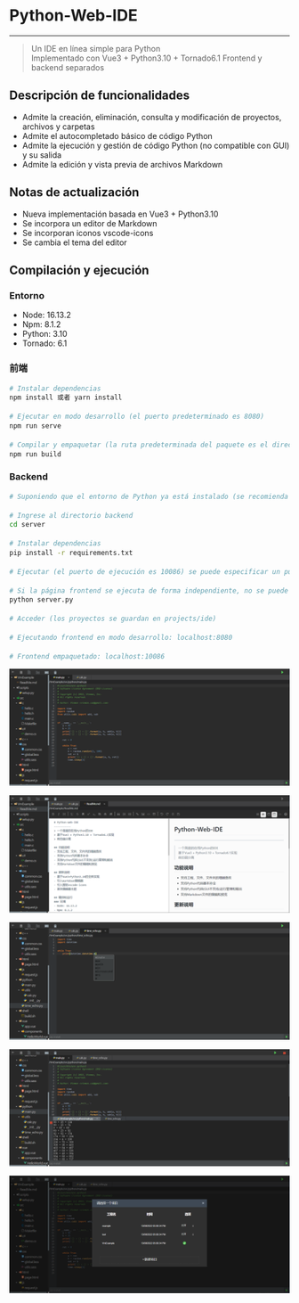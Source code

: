 # Python-Web-IDE
-----------
> Un IDE en línea simple para Python  
> Implementado con Vue3 + Python3.10 + Tornado6.1
> Frontend y backend separados

## Descripción de funcionalidades
- Admite la creación, eliminación, consulta y modificación de proyectos, archivos y carpetas
- Admite el autocompletado básico de código Python
- Admite la ejecución y gestión de código Python (no compatible con GUI) y su salida
- Admite la edición y vista previa de archivos Markdown
  
## Notas de actualización
- Nueva implementación basada en Vue3 + Python3.10
- Se incorpora un editor de Markdown
- Se incorporan iconos vscode-icons
- Se cambia el tema del editor

## Compilación y ejecución
### Entorno
- Node: 16.13.2
- Npm: 8.1.2
- Python: 3.10
- Tornado: 6.1

### 前端
```bash
# Instalar dependencias
npm install 或者 yarn install

# Ejecutar en modo desarrollo (el puerto predeterminado es 8080)
npm run serve

# Compilar y empaquetar (la ruta predeterminada del paquete es el directorio dist, el programa backend ya está configurado para cargar recursos desde este directorio)
npm run build
```

### Backend
```bash
# Suponiendo que el entorno de Python ya está instalado (se recomienda utilizar un entorno virtual de Python y activarlo)

# Ingrese al directorio backend  
cd server

# Instalar dependencias
pip install -r requirements.txt

# Ejecutar (el puerto de ejecución es 10086) se puede especificar un puerto con el parámetro --port=10010

# Si la página frontend se ejecuta de forma independiente, no se puede especificar el puerto backend (a menos que se modifique el código frontend)  
python server.py

# Acceder (los proyectos se guardan en projects/ide)

# Ejecutando frontend en modo desarrollo: localhost:8080

# Frontend empaquetado: localhost:10086
```

![py_code](docs/img/py_code.png?raw=true)

![md_code](docs/img/md_code.png?raw=true)

![py_complete](docs/img/py_complete.png?raw=true)

![py_run](docs/img/py_run.png?raw=true)

![projects](docs/img/projects.png?raw=true)
